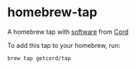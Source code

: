 # homebrew-tap

A homebrew tap with [software](https://github.com/getcord) from [Cord](https://cord.com)

To add this tap to your homebrew, run:

```shell
brew tap getcord/tap
```
